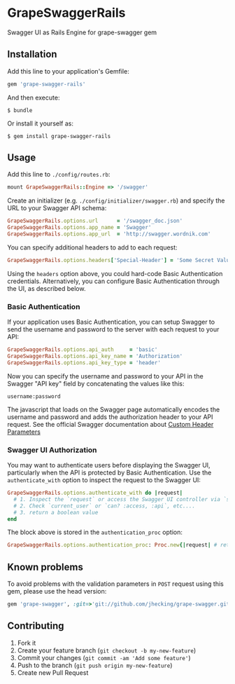# GrapeSwaggerRails

Swagger UI as Rails Engine for grape-swagger gem

## Installation

Add this line to your application's Gemfile:

```ruby
gem 'grape-swagger-rails'
```

And then execute:

    $ bundle

Or install it yourself as:

    $ gem install grape-swagger-rails

## Usage

Add this line to `./config/routes.rb`:

```ruby
mount GrapeSwaggerRails::Engine => '/swagger'
```

Create an initializer (e.g. `./config/initializer/swagger.rb`) and specify the URL to your Swagger API schema:

```ruby
GrapeSwaggerRails.options.url      = '/swagger_doc.json'
GrapeSwaggerRails.options.app_name = 'Swagger'
GrapeSwaggerRails.options.app_url  = 'http://swagger.wordnik.com'
```

You can specify additional headers to add to each request:

```ruby
GrapeSwaggerRails.options.headers['Special-Header'] = 'Some Secret Value'
```

Using the `headers` option above, you could hard-code Basic Authentication credentials. 
Alternatively, you can configure Basic Authentication through the UI, as described below.

### Basic Authentication

If your application uses Basic Authentication, you can setup Swagger to send the username and password to the server with each request to your API:

```ruby
GrapeSwaggerRails.options.api_auth     = 'basic'
GrapeSwaggerRails.options.api_key_name = 'Authorization'
GrapeSwaggerRails.options.api_key_type = 'header'
```

Now you can specify the username and password to your API in the Swagger "API key" field by concatenating the values like this:

    username:password

The javascript that loads on the Swagger page automatically encodes the username and password and adds the authorization header to your API request. 
See the official Swagger documentation about [Custom Header Parameters](https://github.com/wordnik/swagger-ui#custom-header-parameters---for-basic-auth-etc)

### Swagger UI Authorization

You may want to authenticate users before displaying the Swagger UI, particularly when the API is protected by Basic Authentication. 
Use the `authenticate_with` option to inspect the request to the Swagger UI:

```ruby
GrapeSwaggerRails.options.authenticate_with do |request|
  # 1. Inspect the `request` or access the Swagger UI controller via `self`
  # 2. Check `current_user` or `can? :access, :api`, etc....
  # 3. return a boolean value
end
```

The block above is stored in the `authentication_proc` option:

```ruby
GrapeSwaggerRails.options.authentication_proc: Proc.new{|request| # return a boolean value}
```

## Known problems

To avoid problems with the validation parameters in `POST` request using this gem,
please use the head version:

```ruby
gem 'grape-swagger', :git=>'git://github.com/jhecking/grape-swagger.git'
```

## Contributing

1. Fork it
2. Create your feature branch (`git checkout -b my-new-feature`)
3. Commit your changes (`git commit -am 'Add some feature'`)
4. Push to the branch (`git push origin my-new-feature`)
5. Create new Pull Request
